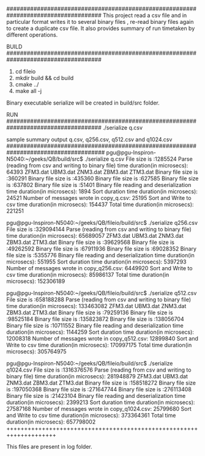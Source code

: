 ####################################################################################
This project read a csv file and in particular format writes it to several binary files , re-read binary files again to create a duplicate csv file. It also provides summary of run timetaken by different operations.

BUILD
####################################################################################
1. cd fileio
2. mkdir build && cd build
3. cmake ../
4. make all -j

Binary executable serialize will be created in build/src folder.

RUN
####################################################################################
./serialize q.csv

sample summary output q.csv, q256.csv, q512.csv and q1024.csv
#####################################################################################
pgu@pgu-Inspiron-N5040:~/geeks/QB/build/src$ ./serialize q.csv
File size is :1285524
Parse (reading from csv and writing to binary file) time duration(in microsecs): 64393
ZFM3.dat
UBM3.dat
ZNM3.dat
ZBM3.dat
ZTM3.dat
Binary file size is :360291
Binary file size is :435360
Binary file size is :627585
Binary file size is :637802
Binary file size is :51401
Binary file reading and deserialization time duration(in microsecs): 1894
Sort duration time duration(in microsecs): 24521
Number of messages wrote in copy_q.csv: 25195
Sort and Write to csv time duration(in microsecs): 154437
Total time duration(in microsecs): 221251

pgu@pgu-Inspiron-N5040:~/geeks/QB/fileio/build/src$ ./serialize q256.csv 
File size is :329094144
Parse (reading from csv and writing to binary file) time duration(in microsecs): 65689057
ZFM3.dat
UBM3.dat
ZNM3.dat
ZBM3.dat
ZTM3.dat
Binary file size is :39629568
Binary file size is :49262592
Binary file size is :67911936
Binary file size is :69028352
Binary file size is :5355776
Binary file reading and deserialization time duration(in microsecs): 551955
Sort duration time duration(in microsecs): 5397293
Number of messages wrote in copy_q256.csv: 6449920
Sort and Write to csv time duration(in microsecs): 85986137
Total time duration(in microsecs): 152306189

pgu@pgu-Inspiron-N5040:~/geeks/QB/fileio/build/src$ ./serialize q512.csv 
File size is :658188288
Parse (reading from csv and writing to binary file) time duration(in microsecs): 133463082
ZFM3.dat
UBM3.dat
ZNM3.dat
ZBM3.dat
ZTM3.dat
Binary file size is :79259136
Binary file size is :98525184
Binary file size is :135823872
Binary file size is :138056704
Binary file size is :10711552
Binary file reading and deserialization time duration(in microsecs): 1144259
Sort duration time duration(in microsecs): 12008318
Number of messages wrote in copy_q512.csv: 12899840
Sort and Write to csv time duration(in microsecs): 170997175
Total time duration(in microsecs): 305764975


pgu@pgu-Inspiron-N5040:~/geeks/QB/fileio/build/src$ ./serialize q1024.csv 
File size is :1316376576
Parse (reading from csv and writing to binary file) time duration(in microsecs): 281948879
ZFM3.dat
UBM3.dat
ZNM3.dat
ZBM3.dat
ZTM3.dat
Binary file size is :158518272
Binary file size is :197050368
Binary file size is :271647744
Binary file size is :276113408
Binary file size is :21423104
Binary file reading and deserialization time duration(in microsecs): 2399213
Sort duration time duration(in microsecs): 27587168
Number of messages wrote in copy_q1024.csv: 25799680
Sort and Write to csv time duration(in microsecs): 373364361
Total time duration(in microsecs): 657798002
++++++++++++++++++++++++++++++++++++++++++++++++++++++++++++++++++++


This files are present in log folder.

